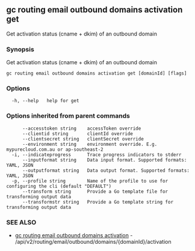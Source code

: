 ## gc routing email outbound domains activation get

Get activation status (cname + dkim) of an outbound domain

### Synopsis

Get activation status (cname + dkim) of an outbound domain

```
gc routing email outbound domains activation get [domainId] [flags]
```

### Options

```
  -h, --help   help for get
```

### Options inherited from parent commands

```
      --accesstoken string    accessToken override
      --clientid string       clientId override
      --clientsecret string   clientSecret override
      --environment string    environment override. E.g. mypurecloud.com.au or ap-southeast-2
  -i, --indicateprogress      Trace progress indicators to stderr
      --inputformat string    Data input format. Supported formats: YAML, JSON
      --outputformat string   Data output format. Supported formats: YAML, JSON
  -p, --profile string        Name of the profile to use for configuring the cli (default "DEFAULT")
      --transform string      Provide a Go template file for transforming output data
      --transformstr string   Provide a Go template string for transforming output data
```

### SEE ALSO

* [gc routing email outbound domains activation](gc_routing_email_outbound_domains_activation.html)	 - /api/v2/routing/email/outbound/domains/{domainId}/activation


